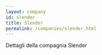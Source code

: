 ```yaml
---
layout: company
id: slender
title: Slender
permalink: /companies/slender.html
---
```


Dettagli della compagnia Slender